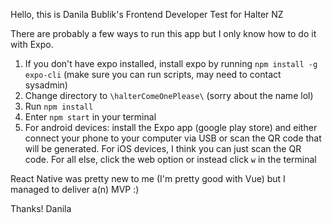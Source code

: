 Hello, this is Danila Bublik's Frontend Developer Test for Halter NZ

There are probably a few ways to run this app but I only know how to do it with Expo.

1) If you don't have expo installed, install expo by running `npm install -g expo-cli` (make sure you can run scripts, may need to contact sysadmin)
2) Change directory to `\halterComeOnePlease\` (sorry about the name lol)
3) Run `npm install`
4) Enter `npm start` in your terminal
5) For android devices: install the Expo app (google play store) and either connect your phone to your computer via USB or scan the QR code that will be generated. For iOS devices, I think you can just scan the QR code. For all else, click the web option or instead click `w` in the terminal

React Native was pretty new to me (I'm pretty good with Vue) but I managed to deliver a(n) MVP :)

Thanks!
Danila
